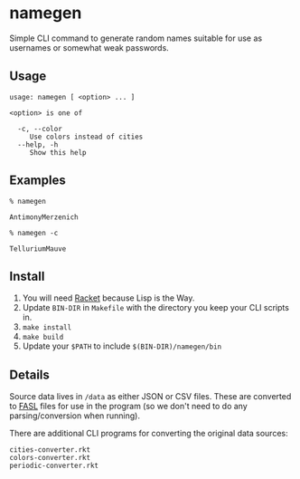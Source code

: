 namegen
=======

Simple CLI command to generate random names suitable for use as usernames or somewhat weak passwords.

## Usage

```
usage: namegen [ <option> ... ]

<option> is one of

  -c, --color
     Use colors instead of cities
  --help, -h
     Show this help
```

## Examples

```
% namegen

AntimonyMerzenich

% namegen -c

TelluriumMauve
```

## Install

1. You will need [Racket](https://racket-lang.org/) because Lisp is the Way.
2. Update `BIN-DIR` in `Makefile` with the directory you keep your CLI scripts in.
3. `make install`
4. `make build`
5. Update your `$PATH` to include `$(BIN-DIR)/namegen/bin`

## Details

Source data lives in `/data` as either JSON or CSV files. These are converted to [FASL](https://docs.racket-lang.org/reference/fasl.html) files for use in the program (so we don't need to do any parsing/conversion when running).

There are additional CLI programs for converting the original data sources:

```
cities-converter.rkt
colors-converter.rkt
periodic-converter.rkt
```



